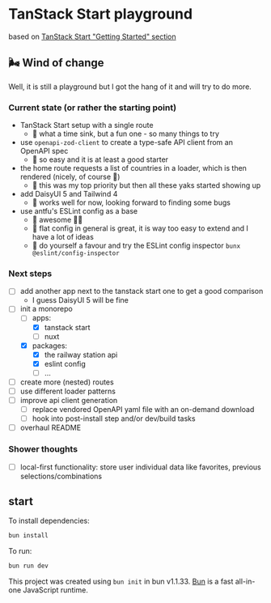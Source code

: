 # TanStack Start playground

based on [TanStack Start "Getting Started" section](https://tanstack.com/router/latest/docs/framework/react/start/getting-started)

## 🌬️ Wind of change

Well, it is still a playground but I got the hang of it and will try to do more.

### Current state (or rather the starting point)

- TanStack Start setup with a single route
  - 💬 what a time sink, but a fun one - so many things to try
- use `openapi-zod-client` to create a type-safe API client from an OpenAPI spec
  - 💬 so easy and it is at least a good starter
- the home route requests a list of countries in a loader, which is then rendered (nicely, of course 💅)
  - 💬 this was my top priority but then all these yaks started showing up
- add DaisyUI 5 and Tailwind 4
  - 💬 works well for now, looking forward to finding some bugs
- use antfu's ESLint config as a base
  - 💬 awesome 🫳🎤
  - 💬 flat config in general is great, it is way too easy to extend and I have a lot of ideas
  - 💬 do yourself a favour and try the ESLint config inspector `bunx @eslint/config-inspector`

### Next steps

- [ ] add another app next to the tanstack start one to get a good comparison
  - I guess DaisyUI 5 will be fine
- [ ] init a monorepo
  - [ ] apps:
    - [x] tanstack start
    - [ ] nuxt
  - [x] packages:
    - [x] the railway station api
    - [x] eslint config
    - [ ] &hellip;
- [ ] create more (nested) routes
- [ ] use different loader patterns
- [ ] improve api client generation
  - [ ] replace vendored OpenAPI yaml file with an on-demand download
  - [ ] hook into post-install step and/or dev/build tasks
- [ ] overhaul README

### Shower thoughts

- [ ] local-first functionality: store user individual data like favorites, previous selections/combinations

## start

To install dependencies:

```bash
bun install
```

To run:

```bash
bun run dev
```

This project was created using `bun init` in bun v1.1.33. [Bun](https://bun.sh) is a fast all-in-one JavaScript runtime.
